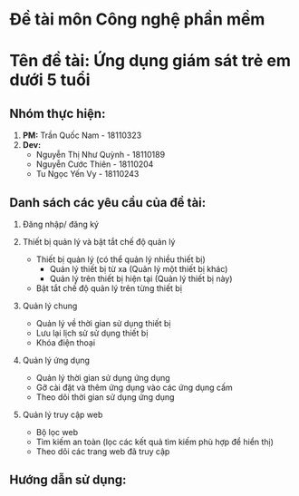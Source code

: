 # Đề tài môn Công nghệ phần mềm
# Tên đề tài: Ứng dụng giám sát trẻ em dưới 5 tuổi

## Nhóm thực hiện:
1. **PM:** Trần Quốc Nam - 18110323
2. **Dev:**
    - Nguyễn Thị Như Quỳnh  - 18110189
    - Nguyễn Cước Thiên 	- 18110204
    - Tu Ngọc Yến Vy        - 18110243

## Danh sách các yêu cầu của đề tài:
1. Đăng nhập/ đăng ký

2. Thiết bị quản lý và bật tắt chế độ quản lý
    - Thiết bị quản lý (có thể quản lý nhiều thiết bị)
        - Quản lý thiết bị từ xa (Quản lý một thiết bị khác)
        - Quản lý trên thiết bị hiện tại (Quản lý thiết bị này)
    - Bật tắt chế độ quản lý trên từng thiết bị

3. Quản lý chung
    - Quản lý về thời gian sử dụng thiết bị
    - Lưu lại lịch sử sử dụng thiết bị
    - Khóa điện thoại

4. Quản lý ứng dụng
    - Quản lý thời gian sử dụng ứng dụng
    - Gỡ cài đặt và thêm ứng dụng vào các ứng dụng cấm
    - Theo dõi thời gian sử dụng ứng dụng

5. Quản lý truy cập web
    - Bộ lọc web
    - Tìm kiếm an toàn (lọc các kết quả tìm kiếm phù hợp để hiển thị)
    - Theo dõi các trang web đã truy cập

## Hướng dẫn sử dụng:
